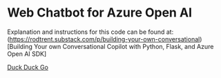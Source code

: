 # Web Chatbot for Azure Open AI

Explanation and instructions for this code can be found at: (https://rodtrent.substack.com/p/building-your-own-conversational)[Building Your own Conversational Copilot with Python, Flask, and Azure Open AI SDK]


[Duck Duck Go](https://duckduckgo.com)
